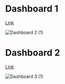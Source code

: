 # Dashboard 1
[Link](https://public.tableau.com/views/12_mobile_prices_2023_16912320674260/Dashboard2?:language=en-US&publish=yes&:display_count=n&:origin=viz_share_link)

![Dashboard 2 (1)](https://github.com/HarishS3123/Day-15-Assignment/assets/139873243/c999c002-4bfb-4535-bed9-7dcddc87889d)

# Dashboard 2
[Link](https://public.tableau.com/views/17_student_marks_16912322752390/Dashboard3?:language=en-US&publish=yes&:display_count=n&:origin=viz_share_link)

![Dashboard 3 (1)](https://github.com/HarishS3123/Day-15-Assignment/assets/139873243/dfdd0972-55a8-4d93-a987-432ee970bc90)

